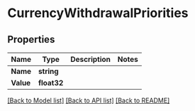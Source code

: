 # CurrencyWithdrawalPriorities

## Properties

Name | Type | Description | Notes
------------ | ------------- | ------------- | -------------
**Name** | **string** |  | 
**Value** | **float32** |  | 

[[Back to Model list]](../README.md#documentation-for-models) [[Back to API list]](../README.md#documentation-for-api-endpoints) [[Back to README]](../README.md)



